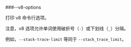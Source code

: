 ###--v8-options

打印 v8 命令行选项。

注意，v8 选项允许单词使用破折号（`-`）或下划线（`_`）分隔。

例如，`--stack-trace-limit` 等同于 `--stack_trace_limit`。

